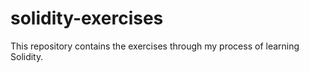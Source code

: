 # solidity-exercises

This repository contains the exercises through my process of learning Solidity.
